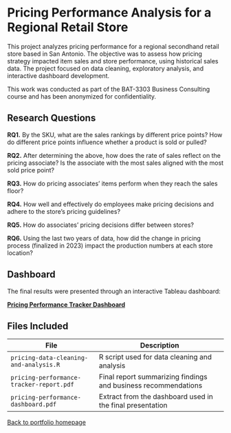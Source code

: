 # Pricing Performance Analysis for a Regional Retail Store

This project analyzes pricing performance for a regional secondhand retail store based in San Antonio. The objective was to assess how pricing strategy impacted item sales and store performance, using historical sales data. The project focused on data cleaning, exploratory analysis, and interactive dashboard development.

This work was conducted as part of the BAT-3303 Business Consulting course and has been anonymized for confidentiality.

## Research Questions

**RQ1.** By the SKU, what are the sales rankings by different price points? How do different price points influence whether a product is sold or pulled?

**RQ2.** After determining the above, how does the rate of sales reflect on the pricing associate? Is the associate with the most sales aligned with the most sold price point?

**RQ3.** How do pricing associates’ items perform when they reach the sales floor?

**RQ4.** How well and effectively do employees make pricing decisions and adhere to the store’s pricing guidelines?

**RQ5.** How do associates’ pricing decisions differ between stores?

**RQ6.** Using the last two years of data, how did the change in pricing process (finalized in 2023) impact the production numbers at each store location?

## Dashboard

The final results were presented through an interactive Tableau dashboard:

[**Pricing Performance Tracker Dashboard**](https://public.tableau.com/app/profile/thuong.le1526/viz/PricingPerformanceTracker/Dashboard)


## Files Included

| File | Description |
|------|-------------|
| `pricing-data-cleaning-and-analysis.R` | R script used for data cleaning and analysis |
| `pricing-performance-tracker-report.pdf` | Final report summarizing findings and business recommendations |
| `pricing-performance-dashboard.pdf` | Extract from the dashboard used in the final presentation |



[Back to portfolio homepage](../README.md)
